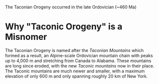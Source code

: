 The Taconian Orogeny occurred in the late Ordovician (~460 Ma)

# Why "Taconic Orogeny" is a Misnomer

The Taconian Orogeny is named after the *Taconian Mountains* which formed as a result, an Alpine-scale Ordovician mountain chain with peaks up to 4,000 m and stretching from Canada to Alabama. These mountains are long since eroded, with the new *Taconic mountains* now in their place. The Taconic mountains are much newer and smaller, with a maximum elevation of only 600 m and only spanning roughly 20 km of New York.